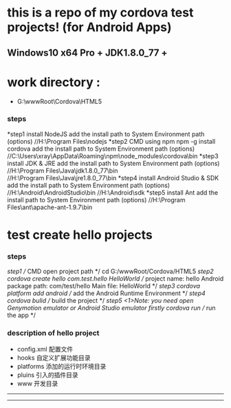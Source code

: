 # this is a repo of my cordova test projects!  (for Android Apps)
## Windows10 x64 Pro + JDK1.8.0_77 + 

# work directory :  

* G:\wwwRoot\Cordova\HTML5

### steps
>
*step1
    install NodeJS
	add the install path to System Environment path (options)
	//H:\Program Files\nodejs
*step2
    CMD using npm
	npm -g install cordova
	add the install path to System Environment path (options)
	//C:\Users\xray\AppData\Roaming\npm\node_modules\cordova\bin
*step3
    install JDK & JRE
	add the install path to System Environment path (options)
	//H:\Program Files\Java\jdk1.8.0_77\bin   
	//H:\Program Files\Java\jre1.8.0_77\bin
*step4
    install Android Studio & SDK
	add the install path to System Environment path (options)
	//H:\Android\AndroidStudio\bin
	//H:\Android\sdk
*step5
    install Ant
	add the install path to System Environment path (options)
	//H:\Program Files\ant\apache-ant-1.9.7\bin
>



# test  create hello projects

### steps
> 
*step1
    /*
	CMD open project path
	*/
	cd G:/wwwRoot/Cordova/HTML5
*step2
    cordova create hello com.test.hello HelloWorld
	/*
	project name: hello
	Android package path: com/test/hello
	Main file: HelloWorld
	*/
*step3
    cordova platform add android
	/*
	add the Android Runtime Environment
	*/
*step4
    cordova bulid
	/*
	build the project
	*/
*step5
    <1>Note: you need open Genymotion emulator 
	         or Android Studio emulator firstly
    cordova run
	/*
	run the app
	*/
>




###  description of hello project
* config.xml 配置文件
* hooks 自定义扩展功能目录
* platforms 添加的运行时环境目录
* pluins 引入的插件目录
* www 开发目录

***
***




